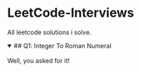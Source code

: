# LeetCode-Interviews
All leetcode solutions i solve.


<details open>
<summary>## Q1: Integer To Roman Numeral</summary>
<br>
Well, you asked for it!
</details>

